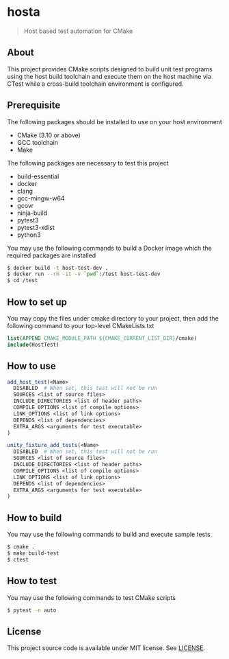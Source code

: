 # hosta

> Host based test automation for CMake

## About

This project provides CMake scripts designed to build unit test programs using the host build toolchain and execute them on the host machine via CTest while a cross-build toolchain environment is configured.


## Prerequisite

The following packages should be installed to use on your host environment

- CMake (3.10 or above)
- GCC toolchain
- Make

The following packages are necessary to test this project

- build-essential
- docker
- clang
- gcc-mingw-w64
- gcovr
- ninja-build
- pytest3
- pytest3-xdist
- python3

You may use the following commands to build a Docker image which the required packages are installed
```bash
$ docker build -t host-test-dev .
$ docker run --rm -it -v `pwd`:/test host-test-dev
$ cd /test
```

## How to set up

You may copy the files under cmake directory to your project, then add the following command to your top-level CMakeLists.txt

```cmake
list(APPEND CMAKE_MODULE_PATH ${CMAKE_CURRENT_LIST_DIR}/cmake)
include(HostTest)
```

## How to use
```cmake
add_host_test(<Name>
  DISABLED  # When set, this test will not be run
  SOURCES <list of source files>
  INCLUDE_DIRECTORIES <list of header paths>
  COMPILE_OPTIONS <list of compile options>
  LINK_OPTIONS <list of link options>
  DEPENDS <list of dependencies>
  EXTRA_ARGS <arguments for test executable>
)

unity_fixture_add_tests(<Name>
  DISABLED  # When set, this test will not be run
  SOURCES <list of source files>
  INCLUDE_DIRECTORIES <list of header paths>
  COMPILE_OPTIONS <list of compile options>
  LINK_OPTIONS <list of link options>
  DEPENDS <list of dependencies>
  EXTRA_ARGS <arguments for test executable>
)
```

## How to build

You may use the following commands to build and execute sample tests
```bash
$ cmake .
$ make build-test
$ ctest
```

## How to test

You may use the following commands to test CMake scripts
```bash
$ pytest -n auto
```

## License

This project source code is available under MIT license. See [LICENSE](LICENSE).
